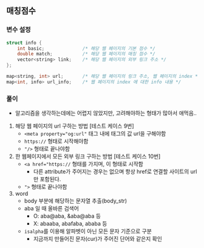 ## 매칭점수

### 변수 설정
```c++
struct info {
    int basic;              /* 해당 웹 페이지의 기본 점수 */
    double match;           /* 해당 웹 페이지의 매칭 점수 */
    vector<string> link;    /* 해당 웹 페이지의 외부 링크 주소 */
};

map<string, int> url;       /* 해당 웹 페이지의 링크 주소, 웹 페이지의 index */
map<int, info> url_info;    /* 웹 페이지의 index 에 대한 info 내용 */
```

### 풀이
- 알고리즘을 생각하는데에는 어렵지 않았지만, 고려해야하는 형태가 많아서 애먹음..
1. 해당 웹 페이지의 url 구하는 방법 [테스트 케이스 9번]
    - `<meta property="og:url"`  태그 내에 태그의 값 url을 구해야함
    - `https://` 형태로 시작해야함
    - `"/>` 형태로 끝나야함 
2. 한 웹페이지에서 모든 외부 링크 구하는 방법 [테스트 케이스 10번]
    - `<a href="https://` 형태를 가지며, 이 형태로 시작함
        - 다른 attribute가 주어지는 경우는 없으며 항상 href로 연결할 사이트의 url만 포함된다.
    - `">` 형태로 끝나야함
3. word 
    - body 부분에 해당하는 문자열 추출(body_str)
    - aba 일 때 올바른 검색어 
        - O: aba@aba, &aba@aba 등
        - X: abaaba, abafaba, ababa 등
    - `isalpha`를 이용해 알파벳이 아닌 모든 문자 기준으로 구분
        - 지금까지 만들어진 문자(cur)가 주어진 단어와 같은지 확인
